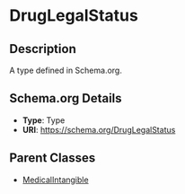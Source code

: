 # DrugLegalStatus

## Description
A type defined in Schema.org.

## Schema.org Details
- **Type**: Type
- **URI**: https://schema.org/DrugLegalStatus

## Parent Classes
- [MedicalIntangible](../MedicalIntangible.md)


